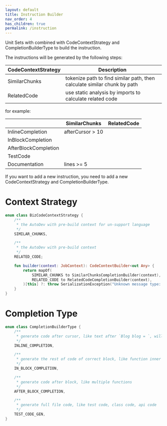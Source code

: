 ```yaml
---
layout: default
title: Instruction Builder
nav_order: 4
has_children: true
permalink: /instruction
---
```


Unit Sets with combined with CodeContextStrategy and CompletionBuilderType to build the instruction.

The instructions will be generated by the following steps:

| CodeContextStrategy | Description                                                              | 
|---------------------|--------------------------------------------------------------------------|
| SimilarChunks       | tokenize path to find similar path, then calculate similar chunk by path |
| RelatedCode         | use static analysis by imports to calculate related code                 |

for example:

|                      | SimilarChunks    | RelatedCode |
|----------------------|------------------|-------------|
| InlineCompletion     | afterCursor > 10 |             |
| InBlockCompletion    |                  |             |
| AfterBlockCompletion |                  |             |
| TestCode             |                  |             |
| Documentation        | lines >= 5       |             |

If you want to add a new instruction, you need to add a new CodeContextStrategy and CompletionBuilderType.

# Context Strategy

```kotlin
enum class BizCodeContextStrategy {
    /**
     * the AutoDev with pre-build context for un-support language
     */
    SIMILAR_CHUNKS,

    /**
     * the AutoDev with pre-build context
     */
    RELATED_CODE;

    fun builder(context: JobContext): CodeContextBuilder<out Any> {
        return mapOf(
            SIMILAR_CHUNKS to SimilarChunksCompletionBuilder(context),
            RELATED_CODE to RelatedCodeCompletionBuilder(context),
        )[this] ?: throw SerializationException("Unknown message type: $this")
    }
}
```

# Completion Type

```kotlin
enum class CompletionBuilderType {
    /**
     * generate code after cursor, like text after `Blog blog = `, will be `new Blog();`
     */
    INLINE_COMPLETION,

    /**
     * generate the rest of code of correct block, like function inner code
     */
    IN_BLOCK_COMPLETION,

    /**
     * generate code after block, like multiple functions
     */
    AFTER_BLOCK_COMPLETION,

    /**
     * generate full file code, like test code, class code, api code
     */
    TEST_CODE_GEN,
}
```

